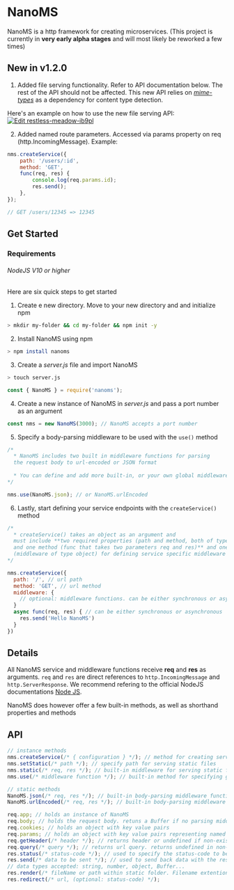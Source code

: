 # NanoMS

NanoMS is a http framework for creating microservices.
(This project is currently in **very early alpha stages** and will most likely be reworked a few times)

## New in v1.2.0

1.  Added file serving functionality. Refer to API documentation below. The rest of the API should not be affected.
    This new API relies on [_mime-types_](https://www.npmjs.com/package/mime-types) as a dependency for content type detection.

Here's an example on how to use the new file serving API: [![Edit restless-meadow-ib9pl](https://codesandbox.io/static/img/play-codesandbox.svg)](https://codesandbox.io/s/restless-meadow-ib9pl?autoresize=1&fontsize=14&hidenavigation=1&theme=dark)

2.  Added named route parameters. Accessed via params property on req (http.IncomingMessage).
    Example:

```javascript
nms.createService({
    path: '/users/:id',
    method: 'GET',
    func(req, res) {
        console.log(req.params.id);
        res.send();
    },
});

// GET /users/12345 => 12345
```

## Get Started

### Requirements

###### NodeJS V10 or higher

Here are six quick steps to get started

1. Create e new directory. Move to your new directory and and initialize npm

```bash
> mkdir my-folder && cd my-folder && npm init -y
```

2. Install NanoMS using npm

```bash
> npm install nanoms
```

3. Create a _server.js_ file and import NanoMS

```bash
> touch server.js
```

```javascript
const { NanoMS } = require('nanoms');
```

4. Create a new instance of NanoMS in _server.js_ and pass a port number as an argument

```javascript
const nms = new NanoMS(3000); // NanoMS accepts a port number
```

5. Specify a body-parsing middleware to be used with the `use()` method

```javascript
/*
  * NanoMS includes two built in middleware functions for parsing 
  the request body to url-encoded or JSON format
  
  * You can define and add more built-in, or your own global middleware functions with the use() method
*/

nms.use(NanoMS.json); // or NanoMS.urlEncoded
```

6. Lastly, start defining your service endpoints with the `createService()` method

```javascript
/*
  * createService() takes an object as an argument and
  must include **two required properties (path and method, both of type 'string')
  and one method (func that takes two parameters req and res)** and one optional property
  (middleware of type object) for defining service specific middleware functions.
*/

nms.createService({
  path: '/', // url path
  method: 'GET', // url method
  middleware: {
    // optional: middleware functions. can be either synchronous or asynchronous
  }
  async func(req, res) { // can be either synchronous or asynchronous
    res.send('Hello NanoMS')
  }
})
```

## Details

All NanoMS service and middleware functions receive **req** and **res** as arguments.
`req` and `res` are direct references to `http.IncomingMessage` and `http.ServerResponse`. We recommend refering to the official NodeJS documentations [Node JS](https://nodejs.org/dist/latest-v12.x/docs/api/).

NanoMS does however offer a few built-in methods, as well as shorthand properties and methods

## API

```javascript
// instance methods
nms.createService(/* { configuration } */); // method for creating services. (see example above)
nms.setStatic(/* path */); // specify path for serving static files
nms.static(/* req, res */); // built-in middleware for serving static files from previously set path (see NanoMS.setStatic)
nms.use(/* middleware function */); // built-in method for specifying global middleware functions. passes on req and res as arguments

// static methods
NanoMS.json(/* req, res */); // built-in body-parsing middleware function (Buffer to JSON)
NanoMS.urlEncoded(/* req, res */); // built-in body-parsing middleware function (Buffer to url-encoded)

req.app; // holds an instance of NanoMS
req.body; // holds the request body. retuns a Buffer if no parsing middleware is used
req.cookies; // holds an object with key value pairs
req.params; // holds an object with key value pairs representing named router parameters and their values.
req.getHeader(/* header */); // returns header or undefined if non-existent
req.query(/* query */); // returns url query. returns undefined in non-existent. returns an object of all url queries by default.
res.status(/* status-code */); // used to specify the status-code to be returned. returns res.
res.send(/* data to be sent */); // used to send back data with the response.
// data types accepted: string, number, object, Buffer...
res.render(/* fileName or path within static folder. Filename extention can be omitted*/); // used inside of service functions for rendering html files
res.redirect(/* url, (optional: status-code) */);
```

